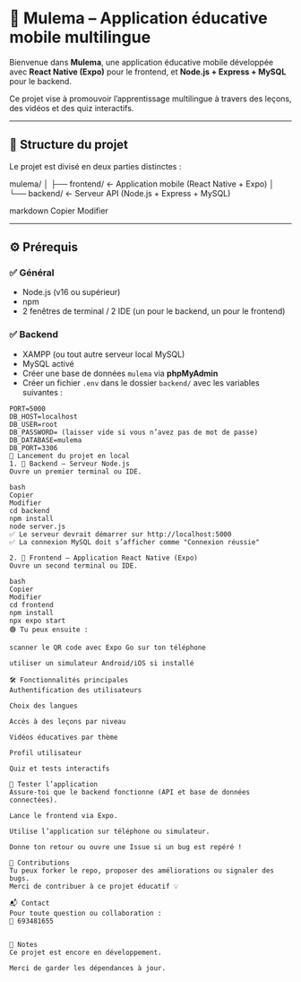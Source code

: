 # 🖤 Mulema – Application éducative mobile multilingue

Bienvenue dans **Mulema**, une application éducative mobile développée avec **React Native (Expo)** pour le frontend, et **Node.js + Express + MySQL** pour le backend.

Ce projet vise à promouvoir l’apprentissage multilingue à travers des leçons, des vidéos et des quiz interactifs.

---

## 📁 Structure du projet

Le projet est divisé en deux parties distinctes :

mulema/
│
├── frontend/ ← Application mobile (React Native + Expo)
│
└── backend/ ← Serveur API (Node.js + Express + MySQL)

markdown
Copier
Modifier

---

## ⚙️ Prérequis

### ✅ Général
- Node.js (v16 ou supérieur)
- npm
- 2 fenêtres de terminal / 2 IDE (un pour le backend, un pour le frontend)

### ✅ Backend
- XAMPP (ou tout autre serveur local MySQL)
- MySQL activé
- Créer une base de données `mulema` via **phpMyAdmin**
- Créer un fichier `.env` dans le dossier `backend/` avec les variables suivantes :

```env
PORT=5000
DB_HOST=localhost
DB_USER=root
DB_PASSWORD= (laisser vide si vous n’avez pas de mot de passe)
DB_DATABASE=mulema
DB_PORT=3306
🚀 Lancement du projet en local
1. 📡 Backend – Serveur Node.js
Ouvre un premier terminal ou IDE.

bash
Copier
Modifier
cd backend
npm install
node server.js
✅ Le serveur devrait démarrer sur http://localhost:5000
✅ La connexion MySQL doit s’afficher comme "Connexion réussie"

2. 📱 Frontend – Application React Native (Expo)
Ouvre un second terminal ou IDE.

bash
Copier
Modifier
cd frontend
npm install
npx expo start
🟢 Tu peux ensuite :

scanner le QR code avec Expo Go sur ton téléphone

utiliser un simulateur Android/iOS si installé

🛠 Fonctionnalités principales
Authentification des utilisateurs

Choix des langues

Accès à des leçons par niveau

Vidéos éducatives par thème

Profil utilisateur

Quiz et tests interactifs

🧪 Tester l’application
Assure-toi que le backend fonctionne (API et base de données connectées).

Lance le frontend via Expo.

Utilise l’application sur téléphone ou simulateur.

Donne ton retour ou ouvre une Issue si un bug est repéré !

🤝 Contributions
Tu peux forker le repo, proposer des améliorations ou signaler des bugs.
Merci de contribuer à ce projet éducatif 💡

📬 Contact
Pour toute question ou collaboration :
📧 693481655


📌 Notes
Ce projet est encore en développement.

Merci de garder les dépendances à jour.
